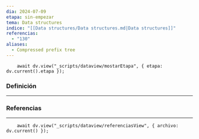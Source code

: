 ```yaml
---
dia: 2024-07-09
etapa: sin-empezar
tema: Data structures
indice: "[[Data structures/Data structures.md|Data structures]]"
referencias:
  - "130"
aliases:
  - Compressed prefix tree
---
```

```dataviewjs
	await dv.view("_scripts/dataview/mostarEtapa", { etapa: dv.current().etapa });
```
### Definición
---




### Referencias
---
```dataviewjs
	await dv.view("_scripts/dataview/referenciasView", { archivo: dv.current() });
```